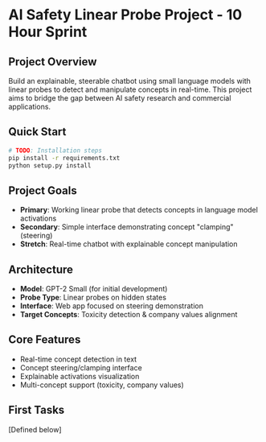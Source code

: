 # AI Safety Linear Probe Project - 10 Hour Sprint

## Project Overview
Build an explainable, steerable chatbot using small language models with linear probes to detect and manipulate concepts in real-time. This project aims to bridge the gap between AI safety research and commercial applications.

## Quick Start
```bash
# TODO: Installation steps
pip install -r requirements.txt
python setup.py install
```

## Project Goals
- **Primary**: Working linear probe that detects concepts in language model activations
- **Secondary**: Simple interface demonstrating concept "clamping" (steering)  
- **Stretch**: Real-time chatbot with explainable concept manipulation

## Architecture
- **Model**: GPT-2 Small (for initial development)
- **Probe Type**: Linear probes on hidden states
- **Interface**: Web app focused on steering demonstration
- **Target Concepts**: Toxicity detection & company values alignment

## Core Features
- Real-time concept detection in text
- Concept steering/clamping interface
- Explainable activations visualization
- Multi-concept support (toxicity, company values)

## First Tasks
[Defined below]
